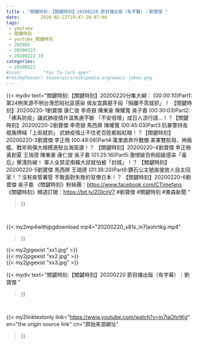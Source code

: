 ```yaml
---
title : "關鍵時刻:【關鍵時刻】20200220 節目播出版（有字幕）｜劉寶傑 "
date:        2020-02-22T19:47:28-07:00
tags:
 - youtube
 - 關鍵時刻
 - youtube_關鍵時刻
 - 202002
 - 20200222
 - 20200222_19
categories:
 - 20200222
#icon:        "fas fa-lock-open"
#resImgTeaser: teaserpics/wikipedia.org/emacs-jokes.png
---
```


{{< mydiv text="關鍵時刻:【關鍵時刻】20200220分集大綱：  (00:00:10)Part1:第24例來源不明台灣恐陷社區感染 侯友宜霹靂手段「隔離不乖就抓」！ 【關鍵時刻】20200220-1劉寶傑 康仁俊 李奇嶽 陳東豪 陳耀寬 吳子嘉  (00:30:03)Part2:「佛系防疫」讓武肺疫情升溫焦慮不斷 「不安倍增」成日人流行語…！？【關鍵時刻】20200220-2劉寶傑 李奇嶽 馬西屏 陳耀寬  (00:45:03)Part3:抗暴警持長棍盾牌喊「上街就抓」 武肺疫情止不住老百姓都殺紅眼！？【關鍵時刻】20200220-3劉寶傑 李正皓  (00:49:06)Part4:萬里直奔升戰備 美軍雙航母、神盾艦、戰斧飛彈大規模進駐台海周邊！？ 【關鍵時刻】20200220-4劉寶傑 李正皓 黃創夏 王瑞德  陳東豪 康仁俊 吳子嘉  (01:25:16)Part5:激增破百例超級感染「毒后」擊潰防線！ 軍人全禁足南韓大邱就怕被「封城」！？ 【關鍵時刻】20200220-5劉寶傑 馬西屏 王瑞德  (01:38:20)Part6:鑽石公主號直接放人自主回家！？沒有疾管署管 不敢面對失敗的官僚日本！？ 【關鍵時刻】20200220-6劉寶傑 吳子嘉  《關鍵時刻》粉絲團：https://www.facebook.com/CTimefans 《關鍵時刻》頻道訂閱：https://bit.ly/2OlcnV7  #劉寶傑 #關鍵時刻  #東森新聞 "
>}}
<br>


{{< my2mp4withjpgdownload mp4="20200220_s81s_in7laohrtkg.mp4"
>}}

{{< my2jpgexist "xx1.jpg" >}}<br>
{{< my2jpgexist "xx2.jpg" >}}<br>
{{< my2jpgexist "xx3.jpg" >}}<br>



{{< mydiv text="關鍵時刻:【關鍵時刻】20200220 節目播出版（有字幕）｜劉寶傑 "
>}}
<br>

{{< my2linktextonly link="https://www.youtube.com/watch?v=in7laOhrtKg"
en="the origin source link" cn="原始來源網址"
>}}


<br>

